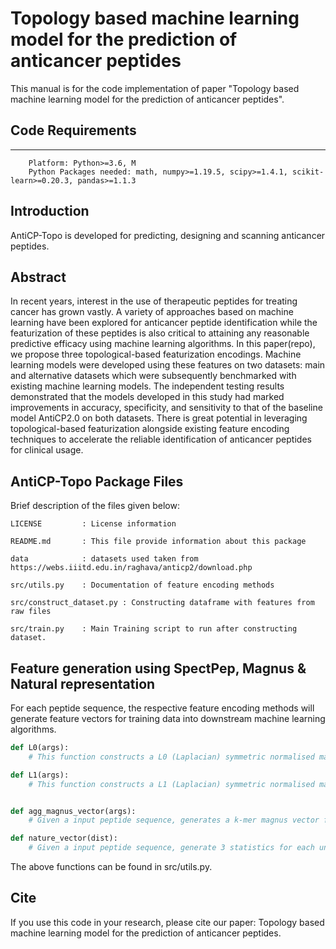 # Topology based machine learning model for the prediction of anticancer peptides

This manual is for the code implementation of paper "Topology based machine learning model for the prediction of anticancer peptides".
## Code Requirements
---
        Platform: Python>=3.6, M
        Python Packages needed: math, numpy>=1.19.5, scipy>=1.4.1, scikit-learn>=0.20.3, pandas>=1.1.3


## Introduction
AntiCP-Topo is developed for predicting, designing and scanning anticancer peptides.


## Abstract
In recent years, interest in the use of therapeutic peptides for treating cancer has grown vastly. A variety of approaches based on machine learning have been explored for anticancer peptide identification while the featurization of these peptides is also critical to attaining any reasonable predictive efficacy using machine learning algorithms. In this paper(repo), we propose three topological-based featurization encodings. Machine learning models were developed using these features on two datasets: main and alternative datasets which were subsequently benchmarked with existing machine learning models. The independent testing results demonstrated that the models developed in this study had marked improvements in accuracy, specificity, and sensitivity to that of the baseline model AntiCP2.0 on both datasets. There is great potential in leveraging topological-based featurization alongside existing feature encoding techniques to accelerate the reliable identification of anticancer peptides for clinical usage.


## AntiCP-Topo Package Files

Brief description of the files given below:
```
LICENSE       	: License information

README.md     	: This file provide information about this package

data            : datasets used taken from https://webs.iiitd.edu.in/raghava/anticp2/download.php

src/utils.py    : Documentation of feature encoding methods

src/construct_dataset.py : Constructing dataframe with features from raw files

src/train.py    : Main Training script to run after constructing dataset.

```
## Feature generation using SpectPep, Magnus & Natural representation

For each peptide sequence, the respective feature encoding methods will generate feature vectors for training data into downstream machine learning algorithms.
```python
def L0(args):
    # This function constructs a L0 (Laplacian) symmetric normalised matrix from its boundary matrices (B1).

def L1(args):
    # This function constructs a L1 (Laplacian) symmetric normalised matrix from its boundary matrices (B2).


def agg_magnus_vector(args):
    # Given a input peptide sequence, generates a k-mer magnus vector for given window size and returns an aggregated magnus vector.

def nature_vector(dist):
    # Given a input peptide sequence, generate 3 statistics for each unique amino acid and return all the values in a natural vector.
```
The above functions can be found in src/utils.py.

## Cite
If you use this code in your research, please cite our paper: Topology based machine learning model for the prediction of anticancer peptides.
